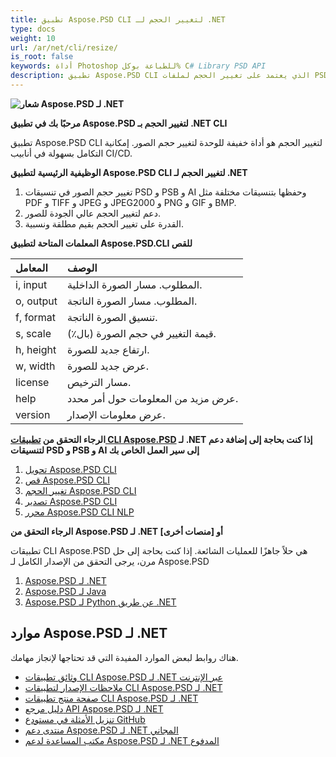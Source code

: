 ```yaml
---
title: تطبيق Aspose.PSD CLI لتغيير الحجم لـ .NET
type: docs
weight: 10
url: /ar/net/cli/resize/
is_root: false
keywords: أداة Photoshop للطباعة بوكل% C# Library PSD API
description: تطبيق Aspose.PSD CLI الذي يعتمد على تغيير الحجم لملفات PSD و PSB و AI. أتمتة CI/CD بدون كود. يدعم تغيير حجم الصور وحفظها بتنسيقات مختلفة مثل PDF و TIFF و JPEG و JPEG2000 و PNG و GIF و BMP. لا يتطلب Adobe Photoshop أو Adobe Illustrator لتثبيته ويمكن تشغيله من واجهة الأوامر دون كود إضافي.
---
```


**![شعار Aspose.PSD لـ .NET](home_1.png)**

**مرحبًا بك في تطبيق Aspose.PSD لتغيير الحجم بـ .NET CLI**

تطبيق Aspose.PSD CLI لتغيير الحجم هو أداة خفيفة للوحدة لتغيير حجم الصور. إمكانية التكامل بسهولة في أنابيب CI/CD.

**الوظيفية الرئيسية لتطبيق Aspose.PSD CLI لتغيير الحجم لـ .NET**

1. تغيير حجم الصور في تنسيقات PSD و PSB و AI وحفظها بتنسيقات مختلفة مثل PDF و TIFF و JPEG و JPEG2000 و PNG و GIF و BMP.
2. دعم لتغيير الحجم عالي الجودة للصور.
3. القدرة على تغيير الحجم بقيم مطلقة ونسبية.

**المعلمات المتاحة لتطبيق Aspose.PSD.CLI للقص**

| **المعامل** | **الوصف**                           |
|:-------------|:------------------------------------------|
| i, input     | المطلوب. مسار الصورة الداخلية.        |
| o, output    | المطلوب. مسار الصورة الناتجة.       |
| f, format    | تنسيق الصورة الناتجة.               |
| s, scale     | قيمة التغيير في حجم الصورة (بال٪).        |
| h, height    | ارتفاع جديد للصورة.                  |
| w, width     | عرض جديد للصورة.                   |
| license      | مسار الترخيص.                      |
| help         | عرض مزيد من المعلومات حول أمر محدد. |
| version      | عرض معلومات الإصدار.              |


**الرجاء التحقق من [تطبيقات CLI Aspose.PSD](https://docs.aspose.com/psd/net/cli) لـ .NET إذا كنت بحاجة إلى إضافة دعم لتنسيقات PSD و PSB و AI إلى سير العمل الخاص بك**

1. [تحويل Aspose.PSD CLI](/psd/ar/net/cli/convert)
2. [قص Aspose.PSD CLI](/psd/ar/net/cli/crop)
3. [تغيير الحجم Aspose.PSD CLI](/psd/ar/net/cli/resize)
4. [تصدير Aspose.PSD CLI](/psd/ar/net/cli/export)
5. [محرر Aspose.PSD CLI NLP](/psd/ar/net/cli/nlp-editor)

**الرجاء التحقق من Aspose.PSD لـ .NET أو [منصات أخرى]**

تطبيقات CLI Aspose.PSD هي حلاً جاهزًا للعمليات الشائعة. إذا كنت بحاجة إلى حل مرن، يرجى التحقق من الإصدار الكامل لـ Aspose.PSD

1. [Aspose.PSD لـ .NET](https://releases.aspose.com/psd/net/)
2. [Aspose.PSD لـ Java](https://releases.aspose.com/psd/java/)
3. [Aspose.PSD لـ Python عن طريق .NET](https://releases.aspose.com/psd/python-net/)

## **موارد Aspose.PSD لـ .NET**

هناك روابط لبعض الموارد المفيدة التي قد تحتاجها لإنجاز مهامك.

- [وثائق تطبيقات CLI Aspose.PSD لـ .NET عبر الإنترنت](/psd/ar/net/cli/conversion)
- [ملاحظات الإصدار لتطبيقات CLI Aspose.PSD لـ .NET](/psd/ar/net/cli/conversion/release-notes/)
- [صفحة منتج تطبيقات CLI Aspose.PSD لـ .NET](https://products.aspose.com/psd/net/cli)
- [دليل مرجع API Aspose.PSD لـ .NET](https://reference.aspose.com/net/psd)
- [تنزيل الأمثلة في مستودع GitHub](https://github.com/aspose-psd/CLI-Applications)
- [منتدى دعم Aspose.PSD لـ .NET المجاني](https://forum.aspose.com/c/psd)
- [مكتب المساعدة لدعم Aspose.PSD لـ .NET المدفوع](https://helpdesk.aspose.com/)
